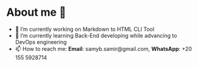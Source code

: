 # About me 👋
- 🔭 I’m currently working on Markdown to HTML CLI Tool
- 🌱 I’m currently learning Back-End developing while advancing to DevOps engineering 
- 📫 How to reach me: __Email__: samyb.samir&#8203;@gmail.com, __WhatsApp__: +20 155 5928714
